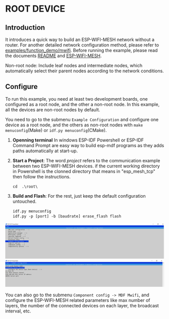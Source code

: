 # ROOT DEVICE

## Introduction

It introduces a quick way to build an ESP-WIFI-MESH network without a router. For another detailed network configuration method, please refer to [examples/function_demo/mwifi](../function_demo/mwifi/README.md). Before running the example, please read the documents [README](../../README_en.md) and [ESP-WIFI-MESH](https://docs.espressif.com/projects/esp-idf/en/stable/api-guides/mesh.html).

Non-root node: Include leaf nodes and intermediate nodes, which automatically select their parent nodes according to the network conditions.

## Configure

To run this example, you need at least two development boards, one configured as a root node, and the other a non-root node. In this example, all the devices are non-root nodes by default.

You need to go to the submenu `Example Configuration` and configure one device as a root node, and the others as non-root nodes with `make menuconfig`(Make) or `idf.py menuconfig`(CMake).

1. **Openning terminal**
In windows ESP-IDF Powershell or ESP-IDF Command Prompt are easy way to build esp-mdf programs as they adds paths automatically at start-up.

1. **Start a Project**: The word *project* refers to the communication example between two ESP-WIFI-MESH devices.
if the current working directory in Powershell is the clonned directory that means in "esp_mesh_tcp\" then follow the instructions.

    ```shell
    cd  .\root\
    ```

1. **Build and Flash**: For the rest, just keep the default configuration untouched.

    ```shell
    idf.py menuconfig
    idf.py -p [port] -b [baudrate] erase_flash flash
    ```

<img src="root_config_start_page.png">
<img src="root_config_example_page.png">

You can also go to the submenu `Component config -> MDF Mwifi`, and configure the ESP-WIFI-MESH related parameters like max number of layers, the number of the connected devices on each layer, the broadcast interval, etc.




